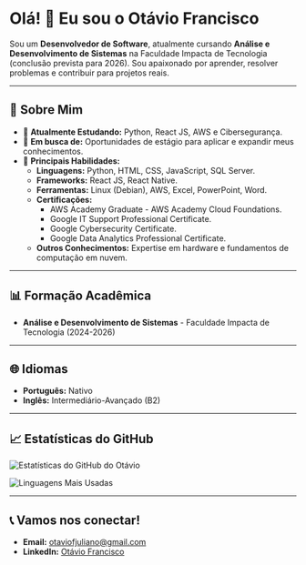 # Olá! 👋 Eu sou o Otávio Francisco

Sou um **Desenvolvedor de Software**, atualmente cursando **Análise e Desenvolvimento de Sistemas** na Faculdade Impacta de Tecnologia (conclusão prevista para 2026). Sou apaixonado por aprender, resolver problemas e contribuir para projetos reais.

---

## 🚀 Sobre Mim
- 🌱 **Atualmente Estudando:** Python, React JS, AWS e Cibersegurança.
- 💼 **Em busca de:** Oportunidades de estágio para aplicar e expandir meus conhecimentos.
- 🌟 **Principais Habilidades:**
  - **Linguagens:** Python, HTML, CSS, JavaScript, SQL Server.
  - **Frameworks:** React JS, React Native.
  - **Ferramentas:** Linux (Debian), AWS, Excel, PowerPoint, Word.
  - **Certificações:**
    - AWS Academy Graduate - AWS Academy Cloud Foundations.
    - Google IT Support Professional Certificate.
    - Google Cybersecurity Certificate.
    - Google Data Analytics Professional Certificate.
  - **Outros Conhecimentos:** Expertise em hardware e fundamentos de computação em nuvem.

---

## 📊 Formação Acadêmica
- **Análise e Desenvolvimento de Sistemas** - Faculdade Impacta de Tecnologia (2024-2026)

---

## 🌐 Idiomas
- **Português:** Nativo
- **Inglês:** Intermediário-Avançado (B2)

---

## 📈 Estatísticas do GitHub
![Estatísticas do GitHub do Otávio](https://github-readme-stats.vercel.app/api?username=otaviofrancisco&show_icons=true&theme=radical)

![Linguagens Mais Usadas](https://github-readme-stats.vercel.app/api/top-langs/?username=otaviofrancisco&layout=compact&theme=radical)

---

## 📞 Vamos nos conectar!
- **Email:** [otaviofjuliano@gmail.com](mailto:otaviofjuliano@gmail.com)
- **LinkedIn:** [Otávio Francisco](https://www.linkedin.com/in/ot%C3%A1vio-francisco/)
